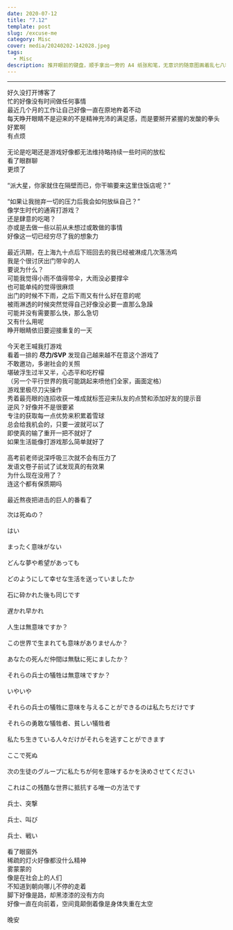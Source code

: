 ```yaml
---
date: 2020-07-12
title: "7.12"
template: post
slug: /excuse-me
category: Misc
cover: media/20240202-142028.jpeg
tags:
  - Misc
description: 推开眼前的键盘，顺手拿出一旁的 A4 纸张和笔，无意识的随意图画着乱七八糟的图案和一些莫名其妙的文字
---
```


---

好久没打开博客了<br />
忙的好像没有时间做任何事情<br />
最近几个月的工作让自己好像一直在原地杵着不动<br />
每天睁开眼睛不是迎来的不是精神充沛的满足感，而是要掰开紧握的发酸的拳头<br />
好累啊<br />
有点烦<br />
<br />
无论是吃喝还是游戏好像都无法维持略持续一些时间的放松<br />
看了眼群聊<br />
更烦了<br />
<br />
“派大星，你家就住在隔壁而已，你干嘛要来这里住饭店呢？”<br />
<br />
“如果让我抛弃一切的压力后我会如何放纵自己？”<br />
像学生时代的通宵打游戏？<br />
还是肆意的吃喝？<br />
亦或是去做一些以前从未想过或敢做的事情<br />
好像这一切已经穷尽了我的想象力<br />
<br />
最近汛期，在上海九十点后下班回去的我已经被淋成几次落汤鸡<br />
我是个很讨厌出门带伞的人<br />
要说为什么？<br />
可能我觉得小雨不值得带伞，大雨没必要撑伞<br />
也可能单纯的觉得很麻烦<br />
出门的时候不下雨，之后下雨又有什么好在意的呢<br />
被雨淋透的时候突然觉得自己好像没必要一直那么急躁<br />
可能并没有需要那么快，那么急切<br />
又有什么用呢<br />
睁开眼睛依旧要迎接重复的一天<br />
<br />
今天老王喊我打游戏<br />
看着一排的 **尽力/SVP** 发现自己越来越不在意这个游戏了<br />
不敢邀功，多谢社会的关照<br />
堪破浮生过半又半，心态平和吃柠檬<br />
（另一个平行世界的我可能跳起来喷他们全家，画面定格）<br />
游戏里极尽刀尖操作<br />
秀着最亮眼的连招收获一堆成就标签迎来队友的点赞和添加好友的提示音<br />
逆风？好像并不是很要紧<br />
专注的获取每一点优势来积累着雪球<br />
总会给我机会的，只要一波就可以了<br />
即使真的输了重开一把不就好了<br />
如果生活能像打游戏那么简单就好了<br />
<br />
高考前老师说深呼吸三次就不会有压力了<br />
发语文卷子前试了试发现真的有效果<br />
为什么现在没用了？<br />
连这个都有保质期吗<br />
<br />
最近熬夜把进击的巨人的番看了<br />

次は死ぬの？<br />
<br />
はい<br />
<br />
まったく意味がない<br />
<br />
どんな夢や希望があっても<br />
<br />
どのようにして幸せな生活を送っていましたか<br />
<br />
石に砕かれた後も同じです<br />
<br />
遅かれ早かれ<br />
<br />
人生は無意味ですか？<br />
<br />
この世界で生まれても意味がありませんか？<br />
<br />
あなたの死んだ仲間は無駄に死にましたか？<br />
<br />
それらの兵士の犠牲は無意味ですか？<br />
<br />
いやいや<br />
<br />
それらの兵士の犠牲に意味を与えることができるのは私たちだけです<br />
<br />
それらの勇敢な犠牲者、貧しい犠牲者<br />
<br />
私たち生きている人々だけがそれらを逃すことができます<br />
<br />
ここで死ぬ<br />
<br />
次の生徒のグループに私たちが何を意味するかを決めさせてください<br />
<br />
これはこの残酷な世界に抵抗する唯一の方法です<br />
<br />
兵士、突撃<br />
<br />
兵士、叫び<br />
<br />
兵士、戦い<br />
<br />
看了眼窗外<br />
稀疏的灯火好像都没什么精神<br />
雾蒙蒙的<br />
像是在社会上的人们<br />
不知道到朝向哪儿不停的走着<br />
脚下好像是路，却黑漆漆的没有方向<br />
好像一直在向前着，空间竟颠倒着像是身体失重在太空<br />
<br />
晚安<br />
